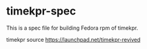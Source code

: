 # timekpr-spec
This is a spec file for building Fedora rpm of timekpr.

timekpr source https://launchpad.net/timekpr-revived
